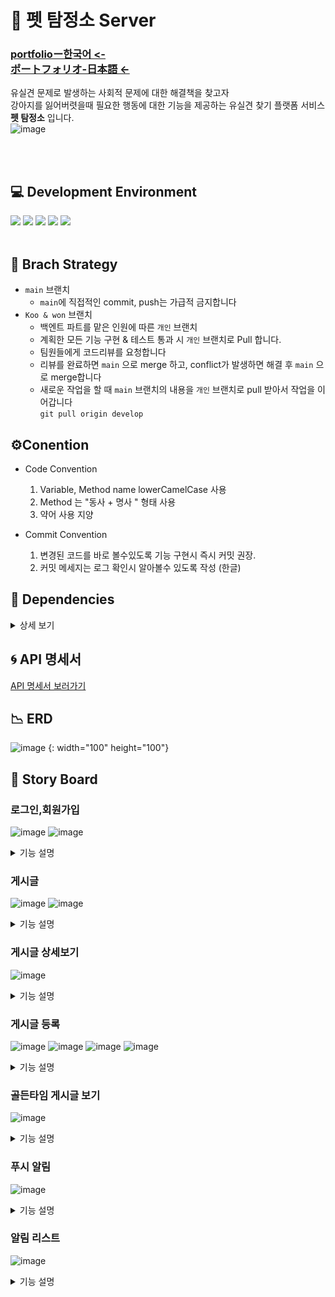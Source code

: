 # :dog: 펫 탐정소 Server     
<h3>
  <a href="https://docs.google.com/presentation/d/1KBlHlEJMoPWHiP5bZy2ViVnBxUouRoL6/edit?usp=sharing&ouid=100246645175953757075&rtpof=true&sd=true">portfolioー한국어 <- </a> <br/>
<a href="https://docs.google.com/presentation/d/1zKrOkAhA9B9OQr9WThakyF4qwp0yUx-X/edit?usp=sharing&ouid=100246645175953757075&rtpof=true&sd=true">ポートフォリオ-日本語 <- </a>
</h3>


유실견 문제로 발생하는 사회적 문제에 대한 해결책을 찾고자  
강아지를 잃어버렷을때 필요한 행동에 대한 기능을 제공하는 유실견 찾기 플랫폼 서비스 **펫 탐정소** 입니다.  
![image](https://user-images.githubusercontent.com/68727046/173567700-261ab0a7-fd27-4902-b793-4486c44b6d00.png)

<br/><br/>
## :computer: Development Environment  
  <img src="https://img.shields.io/badge/SpringBoot-6DB33F?style=flat&logo=SpringBoot&logoColor=white"/>  <img src="https://img.shields.io/badge/Spring Data Jpa-6DB33F?style=flat&logo=SpringBoot&logoColor=white"/> <img src="https://img.shields.io/badge/MySQL-4479A1?style=flat&logo=MySQL&logoColor=white"/>  <img src="https://img.shields.io/badge/Amazon S3 -569A31?style=flat&logo=AmazonS3&logoColor=white"/>  <img src="https://img.shields.io/badge/Heroku -430098?style=flat&logo=Heroku&logoColor=white"/>
<br/><br/>
## :floppy_disk: Brach Strategy
- ``` main ``` 브랜치
  - ``` main ```에 직접적인 commit, push는 가급적 금지합니다 
- ```Koo & won``` 브랜치
  - 백엔트 파트를 맡은 인원에 따른 ``` 개인 ``` 브랜치 
  - 계획한 모든 기능 구현 & 테스트 통과 시 ``` 개인 ``` 브랜치로 Pull 합니다.
  - 팀원들에게 코드리뷰를 요청합니다
  - 리뷰를 완료하면 ```main``` 으로 merge 하고, conflict가 발생하면 해결 후 ```main``` 으로 merge합니다
  - 새로운 작업을 할 때 ```main``` 브랜치의 내용을 ```개인``` 브랜치로 pull 받아서 작업을 이어갑니다  
    ``` git pull origin develop ```
## ⚙Conention 
- Code Convention  
  1. Variable, Method name lowerCamelCase 사용
  2. Method 는 "동사 + 명사 " 형태 사용 
  3. 약어 사용 지양

- Commit Convention
  1. 변경된 코드를 바로 볼수있도록 기능 구현시 즉시 커밋 권장.
  2. 커밋 메세지는 로그 확인시 알아볼수 있도록 작성 (한글)

## :page_with_curl: Dependencies  

<details>
  <summary>상세 보기 </summary>

<dependencies>
		<dependency>
			<groupId>org.springframework.cloud</groupId>
			<artifactId>spring-cloud-starter-aws</artifactId>
			<version>2.0.1.RELEASE</version>
		</dependency>

		<dependency>
			<groupId>org.springframework.boot</groupId>
			<artifactId>spring-boot-starter-data-jpa</artifactId>
		</dependency>
		<dependency>
			<groupId>com.turo</groupId>
			<artifactId>pushy</artifactId>
			<version>0.13.10</version>
		</dependency>
		<dependency>
			<groupId>com.google.code.gson</groupId>
			<artifactId>gson</artifactId>
			<version>2.8.6</version>
		</dependency>

		<dependency>
			<groupId>org.springframework.boot</groupId>
			<artifactId>spring-boot-starter-oauth2-client</artifactId>
			<version>2.6.6</version>
		</dependency>

		<dependency>
			<groupId>org.springframework.boot</groupId>
			<artifactId>spring-boot-starter-thymeleaf</artifactId>
		</dependency>
		<dependency>
			<groupId>org.springframework.boot</groupId>
			<artifactId>spring-boot-starter-security</artifactId>
		</dependency>
		<dependency>
			<groupId>org.springframework.boot</groupId>
			<artifactId>spring-boot-starter-web</artifactId>
		</dependency>
		<dependency>
			<groupId>mysql</groupId>
			<artifactId>mysql-connector-java</artifactId>
			<scope>runtime</scope>
		</dependency>

		<dependency>
			<groupId>org.projectlombok</groupId>
			<artifactId>lombok</artifactId>
			<optional>true</optional>
		</dependency>
		<dependency>
			<groupId>org.springframework.boot</groupId>
			<artifactId>spring-boot-starter-tomcat</artifactId>
			<scope>provided</scope>
		</dependency>
		<dependency>
			<groupId>org.springframework.boot</groupId>
			<artifactId>spring-boot-starter-test</artifactId>
			<scope>test</scope>
		</dependency>
		<dependency>
			<groupId>org.springframework.security</groupId>
			<artifactId>spring-security-test</artifactId>
			<scope>test</scope>
		</dependency>
		<dependency>
			<groupId>net.nurigo</groupId>
			<artifactId>javaSDK</artifactId>
			<version>2.2</version>
		</dependency>
		<!-- https://mvnrepository.com/artifact/com.fasterxml.jackson.datatype/jackson-datatype-hibernate5 -->
		<dependency>
			<groupId>com.fasterxml.jackson.datatype</groupId>
			<artifactId>jackson-datatype-hibernate5</artifactId>
			<version>2.13.2</version>
		</dependency>

	</dependencies>
</details>

## 🌀 API 명세서
[API 명세서 보러가기](https://iospring.notion.site/REST-API-ca2f4423404d497893118e058380caac/)
	  
## :chart_with_downwards_trend: ERD
![image](https://user-images.githubusercontent.com/68727046/174724489-f1dd0a73-208f-44fc-b880-2cfb0a727308.png) {: width="100" height="100"}
	  
## :notebook_with_decorative_cover: Story Board

### 로그인,회원가입 
![image](https://user-images.githubusercontent.com/68727046/174611838-e7267654-43ad-4cd8-aa24-6edf530c5f7d.png)  ![image](https://user-images.githubusercontent.com/68727046/174612156-c8b04098-5048-4803-a2c3-78ef0913edb8.png)
<details>
  <summary>기능 설명 </summary>
 	- 핸드폰 번호 입력 후, 해당 핸드폰에 오는 문자의 인증번호를 입력한다.</br>
	-  추가정보( 현재위치, 이메일 주소, Device Token ) 등을 받아서 회원가입 을 진행한다.</br>
 	- 기존 유저가 아닌 경우 회원가입 절차로 이동.  </br>
 	- 기존 회원인 경우 로그인 및  ios 기기의 Device Token 을 갱신 </br>

</details>


### 게시글
![image](https://user-images.githubusercontent.com/68727046/174612474-ff008d11-c9d9-49eb-b5ca-1878f8e0169c.png)   ![image](https://user-images.githubusercontent.com/68727046/174611575-9e23e12a-8cd6-423a-ad05-ae038cfded41.png)

<details>
  <summary>기능 설명 </summary>
	- 사용자가 등록한 게시글 을 볼수있는 페이지이다.</br>
	- 위치, 종, 털색 의 조건으로 검색할수 있다.
</details>

### 게시글 상세보기  
![image](https://user-images.githubusercontent.com/68727046/174612397-7132371b-84f7-42e4-9caa-71daf3417816.png)
<details>
  <summary>기능 설명 </summary>
	- 게시글 상세 내용 을 볼수 있는 페이지이다.</br>
</details>

### 게시글 등록  
![image](https://user-images.githubusercontent.com/68727046/174612891-b7ab4c13-cb55-4bfb-9393-7fd8c604ee8d.png)  ![image](https://user-images.githubusercontent.com/68727046/174612999-6f2b2200-0b97-48d6-812c-207682fea8b3.png)  ![image](https://user-images.githubusercontent.com/68727046/174613083-02bb7e37-c6f5-4c63-aac0-4ae447ca915b.png) ![image](https://user-images.githubusercontent.com/68727046/174613514-390c3f8e-c912-4379-a10b-7eac48b9434a.png)  

<details>
  <summary>기능 설명 </summary>
	- 게시글을 등록하는 페이지 이다.</br>
	- 사용자가 강아지의 사진을 올리면 A.I 가 자동으로 종,털색을 분류하여 정보를 입력해준다. </br>
	- 사용자는 지도핀 을 통해 위치정보를 입력할수있다.</br>
	- 게시글을 수정,삭제 또한 가능하다.
</details>

### 골든타임 게시글 보기
![image](https://user-images.githubusercontent.com/68727046/174614276-41be45f0-0037-43da-a8bd-f93df1401eb4.png) 
<details>
  <summary>기능 설명 </summary>
	- 지도를 통해 게시글을 보여준다. </br>
	- 상단의 탭을 통해 의뢰/발견 게시글을 선택할 수 있다. </br>
	- 이때  골든타임(3시간) 이내 && 사용자 정보(사용자가 등록한 위치정보, 의뢰/발견 게시글 등) 을 취합하여 정보들을 필터링 해서 보여준다.
</details>

### 푸시 알림
![image](https://user-images.githubusercontent.com/68727046/174615351-e01e5286-7892-48a8-b878-5d569e6c3d2e.png)
<details>
  <summary>기능 설명 </summary>
	- 사용자가 글을 작성시 조건에 맞는 사용자들에게 푸시알림을 보내준다.</br>
	- 조건은 </br>
		1. 의뢰 게시글 등록시 주변 3km 사용자 </br>
		2. 발견 게시글 등록시 주변 3km , 발견 이전에 강아지를 잃어버린 사용자, 동일한 품종 등 이 일치하는 사용자
</details>

### 알림 리스트
![image](https://user-images.githubusercontent.com/68727046/174616273-6729ed7c-4140-4587-be4e-f695ddc35a22.png)
<details>
  <summary>기능 설명 </summary>
	- 받을 알림들을 볼수있는 페이지 이다.</br>
	- 알림 터치시 해당 게시글 페이지로 이동한다. 
</details>

